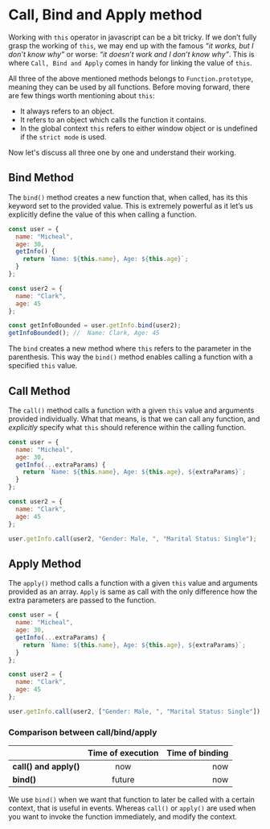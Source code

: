 # Call, Bind and Apply method

Working with `this` operator in javascript can be a bit tricky. If we don’t fully grasp the working of `this`, we may end up with the famous _“it works, but I don’t know why”_ or worse: _“it doesn’t work and I don’t know why”_. This is where `Call, Bind and Apply` comes in handy for linking the value of `this`.

All three of the above mentioned methods belongs to `Function.prototype`, meaning they can be used by all functions. Before moving forward, there are few things worth mentioning about `this`:

- It always refers to an object.
- It refers to an object which calls the function it contains.
- In the global context `this` refers to either window object or is undefined if the `strict mode` is used.

Now let's discuss all three one by one and understand their working.

## Bind Method

The `bind()` method creates a new function that, when called, has its this keyword set to the provided value. This is extremely powerful as it let’s us explicitly define the value of this when calling a function.

```js
const user = {
  name: "Micheal",
  age: 30,
  getInfo() {
    return `Name: ${this.name}, Age: ${this.age}`;
  }
};

const user2 = {
  name: "Clark",
  age: 45
};

const getInfoBounded = user.getInfo.bind(user2);
getInfoBounded(); //  Name: Clark, Age: 45
```

The `bind` creates a new method where `this` refers to the parameter in the parenthesis. This way the `bind()` method enables calling a function with a specified `this` value.

## Call Method

The `call()` method calls a function with a given `this` value and arguments provided individually. What that means, is that we can call any function, and _explicitly_ specify what `this` should reference within the calling function.

```js
const user = {
  name: "Micheal",
  age: 30,
  getInfo(...extraParams) {
    return `Name: ${this.name}, Age: ${this.age}, ${extraParams}`;
  }
};

const user2 = {
  name: "Clark",
  age: 45
};

user.getInfo.call(user2, "Gender: Male, ", "Marital Status: Single");
```

## Apply Method

The `apply()` method calls a function with a given `this` value and arguments provided as an array. `Apply` is same as call with the only difference how the extra parameters are passed to the function.

```js
const user = {
  name: "Micheal",
  age: 30,
  getInfo(...extraParams) {
    return `Name: ${this.name}, Age: ${this.age}, ${extraParams}`;
  }
};

const user2 = {
  name: "Clark",
  age: 45
};

user.getInfo.call(user2, ["Gender: Male, ", "Marital Status: Single"]);
```

### Comparison between call/bind/apply

|                        | **Time of execution** | **Time of binding** |
| ---------------------- | :-------------------: | ------------------: |
| **call() and apply()** |          now          |                 now |
| **bind()**             |        future         |                 now |

We use `bind()` when we want that function to later be called with a certain context, that is useful in events. Whereas `call()` or `apply()` are used when you want to invoke the function immediately, and modify the context.
